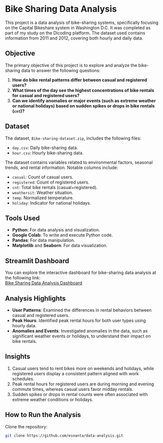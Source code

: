 # Bike Sharing Data Analysis

This project is a data analysis of bike-sharing systems, specifically focusing on the Capital Bikeshare system in Washington D.C. It was completed as part of my study on the Dicoding platform. The dataset used contains information from 2011 and 2012, covering both hourly and daily data.

## Objective
The primary objective of this project is to explore and analyze the bike-sharing data to answer the following questions:

1. **How do bike rental patterns differ between casual and registered users?**
2. **What times of the day see the highest concentrations of bike rentals for casual and registered users?**
3. **Can we identify anomalies or major events (such as extreme weather or national holidays) based on sudden spikes or drops in bike rentals (`cnt`)?**

## Dataset
The dataset, `Bike-sharing-dataset.zip`, includes the following files:

- `day.csv`: Daily bike-sharing data.
- `hour.csv`: Hourly bike-sharing data.

The dataset contains variables related to environmental factors, seasonal trends, and rental information. Notable columns include:

- `casual`: Count of casual users.
- `registered`: Count of registered users.
- `cnt`: Total bike rentals (casual+registered).
- `weathersit`: Weather situation.
- `temp`: Normalized temperature.
- `holiday`: Indicator for national holidays.

## Tools Used
- **Python**: For data analysis and visualization.
- **Google Colab**: To write and execute Python code.
- **Pandas**: For data manipulation.
- **Matplotlib** and **Seaborn**: For data visualization.

## Streamlit Dashboard
You can explore the interactive dashboard for bike-sharing data analysis at the following link:  
[Bike Sharing Data Analysis Dashboard](https://esnanta-bikesharing-analysis.streamlit.app/)

## Analysis Highlights
- **User Patterns**: Examined the differences in rental behaviors between casual and registered users.
- **Peak Hours**: Identified peak rental hours for both user types using hourly data.
- **Anomalies and Events**: Investigated anomalies in the data, such as significant weather events or holidays, to understand their impact on bike rentals.

## Insights
1. Casual users tend to rent bikes more on weekends and holidays, while registered users display a consistent pattern aligned with work schedules.
2. Peak rental hours for registered users are during morning and evening commute times, whereas casual users favor midday rentals.
3. Sudden spikes or drops in rental counts were often associated with extreme weather conditions or holidays.

## How to Run the Analysis
Clone the repository:
   ```bash
   git clone https://github.com/esnanta/data-analysis.git
